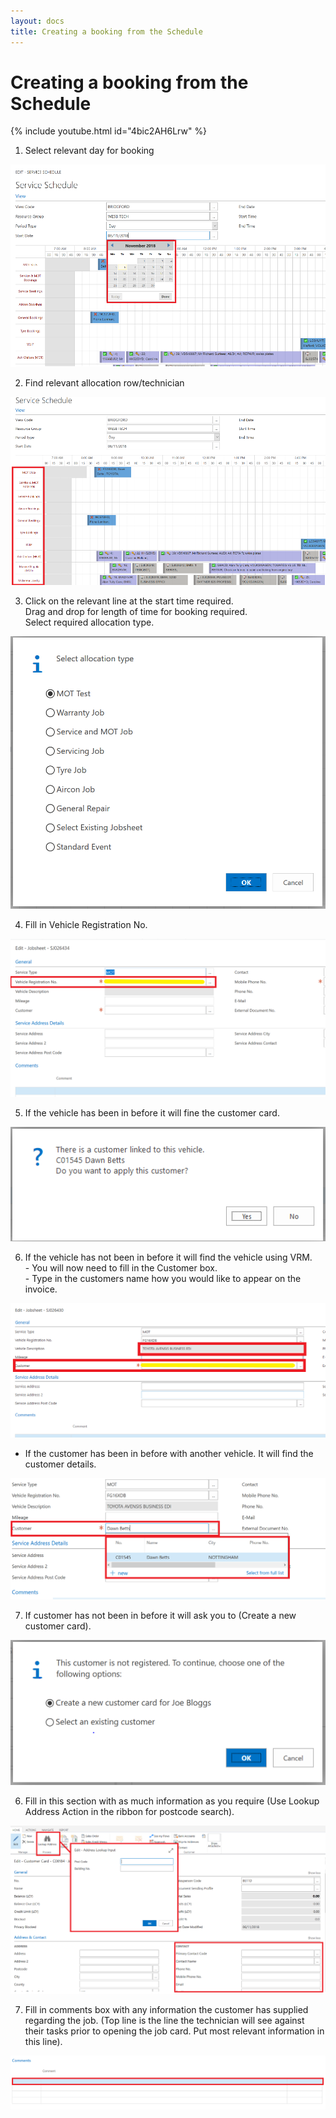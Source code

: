 ```yaml
---
layout: docs
title: Creating a booking from the Schedule
---
```


# Creating a booking from the Schedule

{% include youtube.html id="4bic2AH6Lrw" %}

1. Select relevant day for booking

![](media/garagehive-create-a-booking1.png)

2. Find relevant allocation row/technician

![](media/garagehive-create-a-booking2.png)

3. Click on the relevant line at the start time required.<br>
Drag and drop for length of time for booking required. <br> Select required allocation type. 

![](media/garagehive-create-a-booking3.png)

4.	Fill in Vehicle Registration No.<br>

![](media/garagehive-create-a-booking4.png)

5.  If the vehicle has been in before it will fine the customer card. 

![](media/garagehive-create-a-booking5.png)

6. If the vehicle has not been in before it will find the vehicle using VRM. <br>
            - You will now need to fill in the Customer box. <br>
            - Type in the customers name how you would like to appear on the invoice.<br>
            
![](media/garagehive-create-a-booking6.png)

- If the customer has been in before with another vehicle. It will find the customer details. 

![](media/garagehive-create-a-booking7.png)

7.  If customer has not been in before it will ask you to (Create a new customer card).

![](media/garagehive-create-a-booking8.png)

6. Fill in this section with as much information as you require (Use Lookup Address Action in the ribbon for postcode search).

![](media/garagehive-create-a-booking9.png)

7.	 Fill in comments box with any information the customer has supplied regarding the job. (Top line is the line the technician will see against their tasks prior to opening the job card. Put most relevant information in this line).

![](media/garagehive-create-a-booking10.png)